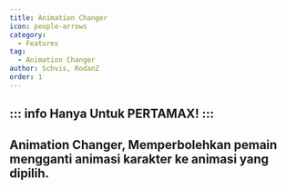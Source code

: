 ```yaml
---
title: Animation Changer
icon: people-arrows
category:
  - Features
tag:
  - Animation Changer
author: Schvis, RodanZ
order: 1
---
```

::: info Hanya Untuk PERTAMAX!
:::
---
## Animation Changer, Memperbolehkan pemain mengganti animasi karakter ke animasi yang dipilih.
